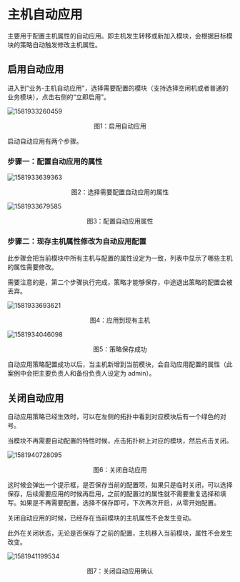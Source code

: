 # 主机自动应用

主要用于配置主机属性的自动应用。即主机发生转移或新加入模块，会根据目标模块的策略自动触发修改主机属性。

## 启用自动应用

进入到“业务-主机自动应用”，选择需要配置的模块（支持选择空闲机或者普通的业务模块），点击右侧的“立即启用”。

![1581933260459](../media/1581933260459.png)
<center>图1：启用自动应用</center>

启动自动应用有两个步骤。

### 步骤一：配置自动应用的属性

![1581933639363](../media/1581933639363.png)
<center>图2：选择需要配置自动应用的属性</center>

![1581933679585](../media/1581933679585.png)
<center>图3：配置自动应用属性</center>

### 步骤二：现存主机属性修改为自动应用配置

此步骤会把当前模块中所有主机与配置的属性设定为一致，列表中显示了哪些主机的属性需要修改。

需要注意的是，第二个步骤执行完成，策略才能够保存，中途退出策略的配置会被丢弃。

![1581933693621](../media/1581933693621.png)
<center>图4：应用到现有主机</center>

![1581934046098](../media/1581934046098.png)
<center>图5：策略保存成功</center>

自动应用策略配置成功以后，当主机新增到当前模块，会自动应用配置的属性（此案例中会把主要负责人和备份负责人设定为 admin）。

## 关闭自动应用

自动应用策略已经生效时，可以在左侧的拓扑中看到对应模块后有一个绿色的对号。

当模块不再需要自动配置的特性时候，点击拓扑树上对应的模块，然后点击关闭。

![1581940728095](../media/1581940728095.png)
<center>图6：关闭自动应用</center>

这时候会弹出一个提示框，是否保存当前的配置项，如果只是临时关闭，可以选择保存，后续需要应用的时候再启用，之前的配置过的属性就不需要重复选择和填写。如果是不再需要配置，选择不保存即可，下次再次开启，从零开始配置。

关闭自动应用的时候，已经存在当前模块的主机属性不会发生变动。

此外在关闭状态，无论是否保存了之前的配置，主机移入当前模块，属性不会发生改变。

![1581941199534](../media/1581941199534.png)
<center>图7：关闭自动应用确认</center>
